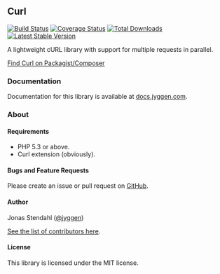 ## Curl

[![Build Status](https://travis-ci.org/jyggen/curl.png?branch=master)](https://travis-ci.org/jyggen/curl)
[![Coverage Status](https://coveralls.io/repos/jyggen/curl/badge.png)](https://coveralls.io/r/jyggen/curl)
[![Total Downloads](https://poser.pugx.org/jyggen/curl/downloads.png)](https://packagist.org/packages/jyggen/curl)
[![Latest Stable Version](https://poser.pugx.org/jyggen/curl/v/stable.png)](https://packagist.org/packages/jyggen/curl)

A lightweight cURL library with support for multiple requests in parallel.

[Find Curl on Packagist/Composer](https://packagist.org/packages/jyggen/curl)

### Documentation

Documentation for this library is available at [docs.jyggen.com](http://docs.jyggen.com/curl).

### About

#### Requirements

* PHP 5.3 or above.
* Curl extension (obviously).

#### Bugs and Feature Requests

Please create an issue or pull request on [GitHub](https://github.com/jyggen/curl).

#### Author

Jonas Stendahl ([@jyggen](http://twitter.com/jyggen))

[See the list of contributors here](https://github.com/jyggen/curl/contributors).

#### License

This library is licensed under the MIT license.

